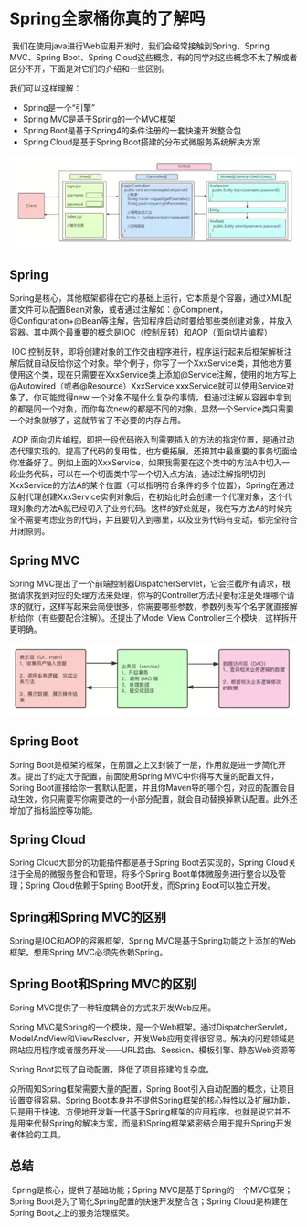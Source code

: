 # Spring全家桶你真的了解吗

​		我们在使用java进行Web应用开发时，我们会经常接触到Spring、Spring MVC、Spring Boot、Spring Cloud这些概念，有的同学对这些概念不太了解或者区分不开，下面是对它们的介绍和一些区别。

我们可以这样理解：

- Spring是一个“引擎”
- Spring MVC是基于Spring的一个MVC框架
- Spring Boot是基于Spring4的条件注册的一套快速开发整合包
- Spring Cloud是基于Spring Boot搭建的分布式微服务系统解决方案

![image-20230620214638243](Spring全家桶你真的了解吗.assets/image-20230620214638243.png)

## Spring

​		Spring是核心，其他框架都得在它的基础上运行，它本质是个容器，通过XML配置文件可以配置Bean对象，或者通过注解如：@Compnent，@Configuration+@Bean等注解，告知程序启动时要给那些类创建对象，并放入容器。其中两个最重要的概念是IOC（控制反转）和AOP（面向切片编程）

​		IOC 控制反转，即将创建对象的工作交由程序进行，程序运行起来后框架解析注解后就自动反给你这个对象。举个例子，你写了一个XxxService类，其他地方要使用这个类，现在只需要在XxxService类上添加@Service注解，使用的地方写上@Autowired（或者@Resource）XxxService xxxService就可以使用Service对象了。你可能觉得new 一个对象不是什么复杂的事情，但通过注解从容器中拿到的都是同一个对象，而你每次new的都是不同的对象，显然一个Service类只需要一个对象就够了，这就节省了不必要的内存占用。

​		AOP 面向切片编程，即把一段代码嵌入到需要插入的方法的指定位置，是通过动态代理实现的。提高了代码的复用性，也方便拓展，还把其中最重要的事务切面给你准备好了。例如上面的XxxService，如果我需要在这个类中的方法A中切入一段业务代码，可以在一个切面类中写一个切入点方法，通过注解指明切到XxxService的方法A的某个位置（可以指明符合条件的多个位置），Spring在通过反射代理创建XxxService实例对象后，在初始化时会创建一个代理对象，这个代理对象的方法A就已经切入了业务代码。这样的好处就是，我在写方法A的时候完全不需要考虑业务的代码，并且要切入到哪里，以及业务代码有变动，都完全符合开闭原则。

## Spring MVC

Spring MVC提出了一个前端控制器DispatcherServlet，它会拦截所有请求，根据请求找到对应的处理方法来处理，你写的Controller方法只要标注是处理哪个请求的就行，这样写起来会简便很多，你需要哪些参数，参数列表写个名字就直接解析给你（有些要配合注解）。还提出了Model View Controller三个模块，这样拆开更明确。

![image-20230620214721595](Spring全家桶你真的了解吗.assets/image-20230620214721595.png)

## Spring Boot

Spring Boot是框架的框架，在前面之上又封装了一层，作用就是进一步简化开发。提出了约定大于配置，前面使用Spring MVC中你得写大量的配置文件，Spring Boot直接给你一套默认配置，并且你Maven导的哪个包，对应的配置会自动生效，你只需要写你需要改的一小部分配置，就会自动替换掉默认配置。此外还增加了指标监控等功能。



## Spring Cloud

Spring Cloud大部分的功能插件都是基于Spring Boot去实现的，Spring Cloud关注于全局的微服务整合和管理，将多个Spring Boot单体微服务进行整合以及管理；Spring Cloud依赖于Spring Boot开发，而Spring Boot可以独立开发。



## Spring和Spring MVC的区别

Spring是IOC和AOP的容器框架，Spring MVC是基于Spring功能之上添加的Web框架，想用Spring MVC必须先依赖Spring。

## Spring Boot和Spring MVC的区别

Spring MVC提供了一种轻度耦合的方式来开发Web应用。

Spring MVC是Spring的一个模块，是一个Web框架。通过DispatcherServlet，ModelAndView和ViewResolver，开发Web应用变得很容易。解决的问题领域是网站应用程序或者服务开发——URL路由、Session、模板引擎、静态Web资源等

Spring Boot实现了自动配置，降低了项目搭建的复杂度。

众所周知Spring框架需要大量的配置，Spring Boot引入自动配置的概念，让项目设置变得容易。Spring Boot本身并不提供Spring框架的核心特性以及扩展功能，只是用于快速、方便地开发新一代基于Spring框架的应用程序。也就是说它并不是用来代替Spring的解决方案，而是和Spring框架紧密结合用于提升Spring开发者体验的工具。

## 总结

​		Spring是核心，提供了基础功能；Spring MVC是基于Spring的一个MVC框架；Spring Boot是为了简化Spring配置的快速开发整合包；Spring Cloud是构建在Spring Boot之上的服务治理框架。



